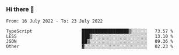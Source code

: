 ### Hi there 👋

<!--START_SECTION:waka-->

```text
From: 16 July 2022 - To: 23 July 2022

TypeScript                   ██████████████████▒░░░░░░   73.57 %
LESS                         ███▒░░░░░░░░░░░░░░░░░░░░░   13.10 %
JSON                         ██▒░░░░░░░░░░░░░░░░░░░░░░   09.36 %
Other                        ▓░░░░░░░░░░░░░░░░░░░░░░░░   02.23 %
```

<!--END_SECTION:waka-->

<!--
**jtaox/jtaox** is a ✨ _special_ ✨ repository because its `README.md` (this file) appears on your GitHub profile.

Here are some ideas to get you started:

- 🔭 I’m currently working on ...
- 🌱 I’m currently learning ...
- 👯 I’m looking to collaborate on ...
- 🤔 I’m looking for help with ...
- 💬 Ask me about ...
- 📫 How to reach me: ...
- 😄 Pronouns: ...
- ⚡ Fun fact: ...
-->
